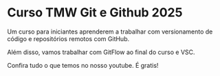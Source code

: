 # Curso TMW Git e Github 2025
 
 Um curso para iniciantes aprenderem a trabalhar com versionamento de código e repositórios remotos com GitHub.
 
Além disso, vamos trabalhar com GitFlow ao final do curso e VSC.

 Confira tudo o que temos no nosso youtube. É gratis!
